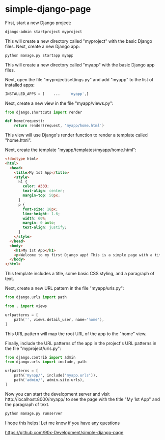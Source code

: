 # simple-django-page

First, start a new Django project:

```python
django-admin startproject myproject
```
This will create a new directory called "myproject" with the basic Django files. Next, create a new Django app:

```python
python manage.py startapp myapp
```
This will create a new directory called "myapp" with the basic Django app files.

Next, open the file "myproject/settings.py" and add "myapp" to the list of installed apps:

```python
INSTALLED_APPS = [    ...    'myapp',]
```
Next, create a new view in the file "myapp/views.py":

```python
from django.shortcuts import render

def home(request):
    return render(request, 'myapp/home.html')
```
This view will use Django's render function to render a template called "home.html".

Next, create the template "myapp/templates/myapp/home.html":

```html
<!doctype html>
<html>
  <head>
    <title>My 1st App</title>
    <style>
      h1 {
        color: #333;
        text-align: center;
        margin-top: 50px;
      }
      p {
        font-size: 18px;
        line-height: 1.6;
        width: 60%;
        margin: 0 auto;
        text-align: justify;
      }
    </style>
  </head>
  <body>
    <h1>My 1st App</h1>
    <p>Welcome to my first Django app! This is a simple page with a title and a paragraph of text. I've added some basic CSS styling to make the page look a little bit better. I hope you like it!</p>
  </body>
</html>
```
This template includes a title, some basic CSS styling, and a paragraph of text.

Next, create a new URL pattern in the file "myapp/urls.py":

```python
from django.urls import path

from . import views

urlpatterns = [
    path('', views.detail_user, name='home'),
]
```
This URL pattern will map the root URL of the app to the "home" view.

Finally, include the URL patterns of the app in the project's URL patterns in the file "myproject/urls.py":

```python
from django.contrib import admin
from django.urls import include, path

urlpatterns = [
    path('myapp/', include('myapp.urls')),
    path('admin/', admin.site.urls),
]
```
Now you can start the development server and visit http://localhost:8000/myapp/ to see the page with the title "My 1st App" and the paragraph of text.

```python
python manage.py runserver
```
I hope this helps! Let me know if you have any questions



https://github.com/90x-Development/simple-django-page